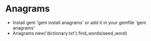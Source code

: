 Anagrams
=========

- Install gem 'gem install anagrams' or add it in your gemfile 'gem anagrams'
- Anagrams.new('dictionary.txt').find_words(seed_word)
